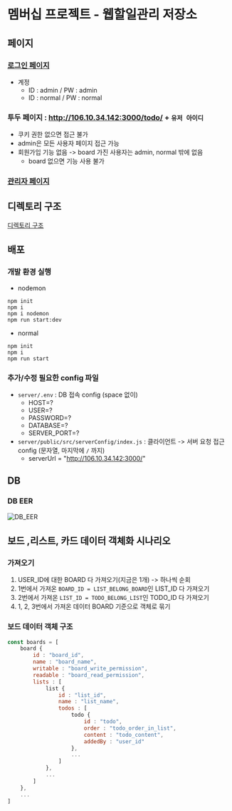 # 멤버십 프로젝트 - 웹할일관리 저장소

## 페이지

### [로그인 페이지](http://106.10.34.142:3000/signin)

- 계정
  - ID : admin / PW : admin
  - ID : normal / PW : normal

### 투두 페이지 : http://106.10.34.142:3000/todo/ + `유저 아이디`

- 쿠키 권한 없으면 접근 불가
- admin은 모든 사용자 페이지 접근 가능
- 회원가입 기능 없음 -> board 가진 사용자는 admin, normal 밖에 없음
  - board 없으면 기능 사용 불가

### [관리자 페이지](http://106.10.34.142:3000/admin)

## 디렉토리 구조
[디렉토리 구조](./docs/dir_tree.md)

## 배포

### 개발 환경 실행
- nodemon
```
npm init
npm i
npm i nodemon
npm run start:dev
```
- normal
```
npm init
npm i
npm run start
```

### 추가/수정 필요한 config 파일
- `server/.env` : DB 접속 config (space 없이)
  - HOST=?
  - USER=?
  - PASSWORD=?
  - DATABASE=?
  - SERVER_PORT=?
- `server/public/src/serverConfig/index.js` : 클라이언트 -> 서버 요청 접근 config (문자열, 마지막에 `/` 까지)
  - serverUrl = "http://106.10.34.142:3000/"

## DB

### DB EER

![DB_EER](https://user-images.githubusercontent.com/47619140/66618549-66d13b00-ec14-11e9-9b25-bd4985c20037.png)

## 보드 ,리스트, 카드 데이터 객체화 시나리오

### 가져오기

1. USER_ID에 대한 BOARD 다 가져오기(지금은 1개) -> 하나씩 순회
2. 1번에서 가져온 `BOARD_ID = LIST_BELONG_BOARD`인 LIST_ID 다 가져오기
3. 2번에서 가져온 `LIST_ID = TODO_BELONG_LIST`인 TODO_ID 다 가져오기
4. 1, 2, 3번에서 가져온 데이터 BOARD 기준으로 객체로 묶기

### 보드 데이터 객체 구조

```javascript
const boards = [
    board {
        id : "board_id",
        name : "board_name",
        writable : "board_write_permission",
        readable : "board_read_permission",
        lists : [
            list {
                id : "list_id",
                name : "list_name",
                todos : [
                    todo {
                        id : "todo",
                        order : "todo_order_in_list",
                        content : "todo_content",
                        addedBy : "user_id"
                    },
                    ...
                ]
            },
            ...
        ]
    },
    ...
]
```

